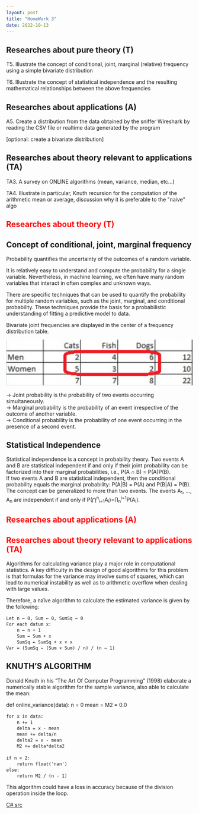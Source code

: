 ```yaml
---
layout: post
title: "HomeWork 3"
date: 2022-10-13
---
```



## Researches about pure theory (T)

T5. Illustrate the concept of conditional, joint, marginal (relative) frequency using a simple bivariate distribution<br />

T6. Illustrate the concept of statistical independence and the resulting mathematical relationships between the above frequencies

## Researches about applications (A)

A5. Create a distribution from the data obtained by the sniffer Wireshark by reading the CSV file or realtime data generated by the program<br />

[optional: create a bivariate distribution]

## Researches about theory relevant to applications (TA)

TA3. A survey on ONLINE algorithms (mean, variance, median, etc...)<br />

TA4. Illustrate in particular, Knuth recursion for the computation of the arithmetic mean or average, discussion why it is preferable to the "naive" algo



## <span style="color:red">Researches about theory (T)</span>


##  Concept of conditional, joint, marginal frequency 
Probability quantifies the uncertainty of the outcomes of a random variable.

It is relatively easy to understand and compute the probability for a single variable. Nevertheless, in machine learning, we often have many random variables that interact in often complex and unknown ways.

There are specific techniques that can be used to quantify the probability for multiple random variables, such as the joint, marginal, and conditional probability. These techniques provide the basis for a probabilistic understanding of fitting a predictive model to data.

Bivariate joint frequencies are displayed in the center of a frequency distribution table.<br/> 

![temperatureClass](/assets/HomeWork3/bivariateDistribution.PNG)


  →  Joint probability is the probability of two events occurring simultaneously.<br />
  →  Marginal probability is the probability of an event irrespective of the outcome of another variable.<br />
  →  Conditional probability is the probability of one event occurring in the presence of a second event.
<br />


##  Statistical Independence

Statistical independence is a concept in probability theory. Two events A and B are statistical independent if and only if their joint probability can be factorized into their marginal probabilities, i.e., P(A ∩  B) = P(A)P(B). <br/>
If two events A and B are statistical independent, then the conditional probability equals the marginal probability: P(A|B) = P(A) and P(B|A) = P(B). The concept can be generalized to more than two events. The events A<sub>1</sub>, …, A<sub>n</sub> are independent if and only if P(⋂<sup>n</sup><sub>i=1</sub>A<sub>i</sub>)=∏<sub>n</sub><sup>i=1</sup>P(A<sub>i</sub>).

## <span style="color:red"> Researches about applications (A)</span>


## <span style="color:red"> Researches about theory relevant to applications (TA)</span>

Algorithms for calculating variance play a major role in computational statistics. A key difficulty in the design of good algorithms for this problem is that formulas for the variance may involve sums of squares, which can lead to numerical instability as well as to arithmetic overflow when dealing with large values. <br/>

Therefore, a naïve algorithm to calculate the estimated variance is given by the following:

    Let n ← 0, Sum ← 0, SumSq ← 0
    For each datum x:
        n ← n + 1
        Sum ← Sum + x
        SumSq ← SumSq + x × x
    Var = (SumSq − (Sum × Sum) / n) / (n − 1)


## KNUTH’S ALGORITHM

Donald Knuth in his “The Art Of Computer Programming” (1998) elaborate a numerically stable algorithm for the sample variance, also able to calculate the mean:

def online_variance(data):
    n = 0
    mean = M2 = 0.0

    for x in data:
        n += 1
        delta = x - mean
        mean += delta/n
        delta2 = x - mean
        M2 += delta*delta2

    if n < 2:
        return float('nan')
    else:
        return M2 / (n - 1)

This algorithm could have a loss in accuracy because of the division operation inside the loop.


[C# src](https://github.com/user0x1234/user0x1234.github.io/tree/main/src/HomeWork3/)
